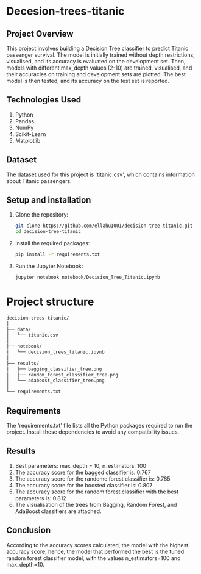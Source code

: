 # Decesion-trees-titanic

## Project Overview
This project involves building a Decision Tree classifier to predict Titanic passenger survival. The model is initially trained without depth restrictions, visualised, and its accuracy is evaluated on the development set. Then, models with different max_depth values (2-10) are trained, visualised, and their accuracies on training and development sets are plotted. The best model is then tested, and its accuracy on the test set is reported.

## Technologies Used
1) Python
2) Pandas
3) NumPy
4) Scikit-Learn
5) Matplotlib

## Dataset
The dataset used for this project is 'titanic.csv', which contains information about Titanic passengers.

## Setup and installation
1) Clone the repository:
   ```bash
   git clone https://github.com/ellahu1001/decision-tree-titanic.git
   cd decision-tree-titanic
   ```
2) Install the required packages:
   ```bash
   pip install -r requirements.txt
   ```
3) Run the Jupyter Notebook:
   ```bash
   jupyter notebook notebook/Decision_Tree_Titanic.ipynb
   ```
# Project structure
```markdown
decision-trees-titanic/
│
├── data/
│   └── titanic.csv
│
├── notebook/
│   └── decision_trees_titanic.ipynb
│
├── results/
│   ├── bagging_classifier_tree.png
│   ├── random_forest_classifier_tree.png
│   └── adaboost_classifier_tree.png
│
└── requirements.txt
```
## Requirements
The 'requirements.txt' file lists all the Python packages required to run the project. Install these dependencies to avoid any compatibility issues.

## Results
1) Best parameters: max_depth = 10, n_estimators: 100
2) The accuracy score for the bagged classifier is: 0.767
3) The accuracy score for the randome forest classifier is: 0.785
4) The accuracy score for the boosted classifier is: 0.807
5) The accuracy score for the random forest classifier with the best parameters is: 0.812
6) The visualisation of the trees from Bagging, Random Forest, and AdaBoost classifiers are attached.

## Conclusion 
According to the accuracy scores calculated, the model with the highest accuracy score, hence, the model that performed the best is the tuned random forest classifier model, with the values n_estimators=100 and max_depth=10.
